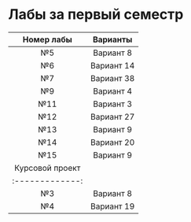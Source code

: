 # Лабы за первый семестр
| Номер лабы | Варианты |
| :--------: | :------: |
| №5 | Вариант 8 |
| №6 | Вариант 14 |
| №7 | Вариант 38 |
| №9 | Вариант 4 |
| №11 | Вариант 3 |
| №12 | Вариант 27 |
| №13 | Вариант 9 |
| №14 | Вариант 20 |
| №15 | Вариант 9 |
| Курсовой проект |
| :-------------: |
| №3 | Вариант 8 |
| №4 | Вариант 19 |
